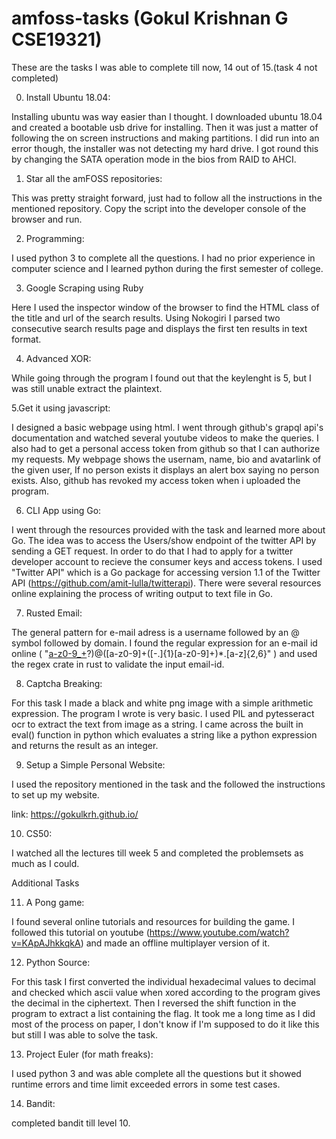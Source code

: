 # amfoss-tasks (Gokul Krishnan G CSE19321)
These are the tasks I was able to complete till now, 14 out of 15.(task 4 not completed)

0. Install Ubuntu 18.04:

  Installing ubuntu was way easier than I thought. I downloaded ubuntu 18.04 and created a bootable usb drive for installing. Then it was just a matter of following the on screen instructions and making partitions. I did run into an error though, the installer was not detecting my hard drive. I got round this by changing the SATA operation mode in the bios from RAID to AHCI.

1. Star all the amFOSS repositories:

  This was pretty straight forward, just had to follow all the instructions in the mentioned repository. Copy the script into the developer console of the browser and run.
  
2. Programming:

  I used python 3 to complete all the questions. I had no prior experience in computer science and I learned python during the first semester of college.
  
3. Google Scraping using Ruby

  Here I used the inspector window of the browser to find the HTML class of the title and url of the search results. Using Nokogiri I parsed two consecutive search results page and displays the first ten results in text format.

4. Advanced XOR:

  While going through the program I found out that the keylenght is 5, but I was still unable extract the plaintext.

 5.Get it using javascript:

I designed a basic webpage using html. I went through github's grapql api's documentation and watched several youtube videos to make the queries. I also had to get a personal access token from github so that I can authorize my requests. My webpage shows the usernam, name, bio and avatarlink of the given user, If no person exists it displays an alert box saying no person exists. Also, github has revoked my access token when i uploaded the program.
  
6. CLI App using Go:

  I went through the resources provided with the task and learned more about Go. The idea was to access the Users/show endpoint of the twitter API by sending a GET request. In order to do that I had to apply for a twitter developer account to recieve the consumer keys and access tokens. I used "Twitter API" which is a Go package for accessing version 1.1 of the Twitter API (https://github.com/amit-lulla/twitterapi). There were several resources online explaining the process of writing output to text file in Go.
  
7. Rusted Email:

  The general pattern for e-mail adress is a username followed by an @ symbol followed by domain. I found the regular expression for an e-mail id online ( "[a-z0-9_+]([a-z0-9_+.]*[a-z0-9_+])?)@([a-z0-9]+([\-\.]{1}[a-z0-9]+)*\.[a-z]{2,6}" ) and used the regex crate in rust to validate the input email-id.

8. Captcha Breaking:

  For this task I made a black and white png image with a simple arithmetic expression. The program I wrote is very basic. I used PIL and pytesseract ocr to extract the text from image as a string. I came across the built in eval() function in python which evaluates a string like a python expression and returns the result as an integer.
 
9. Setup a Simple Personal Website:

  I used the repository mentioned in the task and the followed the instructions to set up my website.
 
 link: https://gokulkrh.github.io/

10. CS50:

  I watched all the lectures till week 5 and completed the problemsets as much as I could.
  
Additional Tasks

11. A Pong game:

  I found several online tutorials and resources for building the game. I followed this tutorial on youtube (https://www.youtube.com/watch?v=KApAJhkkqkA) and made an offline multiplayer version of it.
 
12. Python Source:

  For this task I first converted the individual hexadecimal values to decimal and checked which ascii value when xored according to the program gives the decimal in the ciphertext. Then I reversed the shift function in the program to extract a list containing the flag. It took me a long time as I did most of the process on paper, I don't know if I'm supposed to do it like this but still I was able to solve the task.
  
13. Project Euler (for math freaks):

  I used python 3 and was able complete all the questions but it showed runtime errors and time limit exceeded errors in some test cases.
  
14. Bandit:
  
  completed bandit till level 10.
